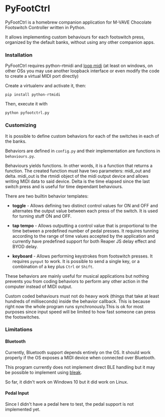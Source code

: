 # PyFootCtrl

PyFootCtrl is a homebrew companion application for M-VAVE Chocolate Footswitch Controller written in Python.

It allows implementing custom behaviours for each footswitch press, organized by the default banks, without using any other companion apps.

### Installation

PyFootCtrl requires python-rtmidi and [loop midi](https://www.tobias-erichsen.de/software/loopmidi.html) (at least on windows, on other OSs you may use another loopback interface or even modify the code to create a virtual MIDI port directly)

Create a virtualenv and activate it, then:
```
pip install python-rtmidi
```

Then, execute it with
```
python pyfootctrl.py
```

### Customizing

It is possible to define custom behaviors for each of the switches in each of the banks.

Behaviors are defined in `config.py` and their implementation are functions in `behaviours.py`.

Behaviours yields functions. In other words, it is a function that returns a function. The created function must have two parameters: midi_out and delta. midi_out is the rtmidi object of the midi output device and allows writing MIDI data to said device. Delta is the time elapsed since the last switch press and is useful for time dependant behaviours.

There are two builtin behavior templates:

- **toggle** - Allows defining two distinct control values for ON and OFF and alternates the output value between each press of the switch. It is used for turning stuff ON and OFF.

- **tap tempo** - Allows outputting a control value that is proportional to the time between a predefined number of pedal presses. It requires tunning according to the range of time values accepted by the application and currently have predefined support for both Reaper JS delay effect and BYOD delay.

- **keyboard** - Allows performing keystrokes from footswitch presses. It requires `pynput` to work. It is possible to send a single key, or a combination of a key plus `Ctrl` or `Shift`.

These behaviors are mainly useful for musical applications but nothing prevents you from coding behaviors to perform any other action in the computer instead of MIDI output.

Custom coded behaviours must not do heavy work (things that take at least hundreds of milliseconds) inside the behavior callback. This is because right now the whole program runs synchronously.This is ok for most purposes since input speed will be limited to how fast someone can press the footswitches.

### Limitations

#### Bluetooth

Currently, Bluetooth support depends entirely on the OS. It should work properly if the OS exposes a MIDI device when connected over Bluetooth.

This program currently does not implement direct BLE handling but it may be possible to implement using [bleak](https://github.com/hbldh/bleak).

So far, it didn't work on Windows 10 but it did work on Linux.

#### Pedal Input

Since I didn't have a pedal here to test, the pedal support is not implemented yet.
